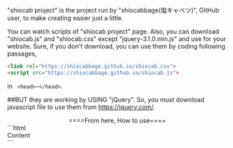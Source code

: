 "shiocab project" is the project run by "shiocabbage(塩キャベツ)", GitHub user, to make creating easier just a little.

You can watch scripts of "shiocab project" page.
Also, you can download "shiocab.js" and "shiocab.css" except "jquery-3.1.0.min.js" and use for your website.
Sure, if you don't download, you can use them by coding following passages,
```html
<link rel="https://shiocabbage.github.io/shiocab.css">
<script src="https://shiocabbage.github.io/shiocab.js">
```
in ``` <head>~</head>```.

##BUT they are working by USING "jQuery".
So, you must download javascript file to use them from <a>https://jquery.com/</a>.

<div align="center">====From here, How to use====</div>

<link rel="stylesheet" type="text/css" href="https://shiocabbage.github.io/shiocab.css">
<scirpt src="shiocab.js"></script>
```html
<div class="shiocab-toggle">Content</div>
```
